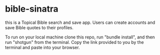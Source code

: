 # bible-sinatra

this is a Topical Bible search and save app. Users can create accounts
and save Bible quotes to their profiles.

To run on your local machine clone this repo, run "bundle install", and then run "shotgun" from the terminal. Copy the link provided to you by the terminal and paste into your browser.

